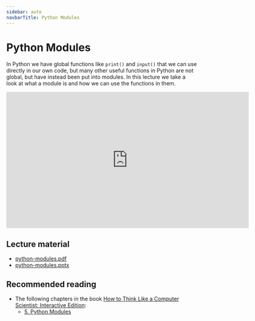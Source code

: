 ```yaml
---
sidebar: auto
navbarTitle: Python Modules
---
```


# Python Modules
In Python we have global functions like `print()` and `input()` that we can use directly in our own code, but many other useful functions in Python are not global, but have instead been put into modules. In this lecture we take a look at what a module is and how we can use the functions in them.

<iframe width="640" height="360" src="https://www.youtube.com/embed/f5RMgwgR988" frameborder="0" allow="accelerometer; autoplay; encrypted-media; gyroscope; picture-in-picture" allowfullscreen></iframe>

## Lecture material
* [python-modules.pdf](python-modules.pdf)
* [python-modules.pptx](python-modules.pptx)

## Recommended reading
* The following chapters in the book [How to Think Like a Computer Scientist: Interactive Edition](http://interactivepython.org/courselib/static/thinkcspy/index.html):
    * [5. Python Modules](https://runestone.academy/runestone/books/published/thinkcspy/PythonModules/toctree.html)